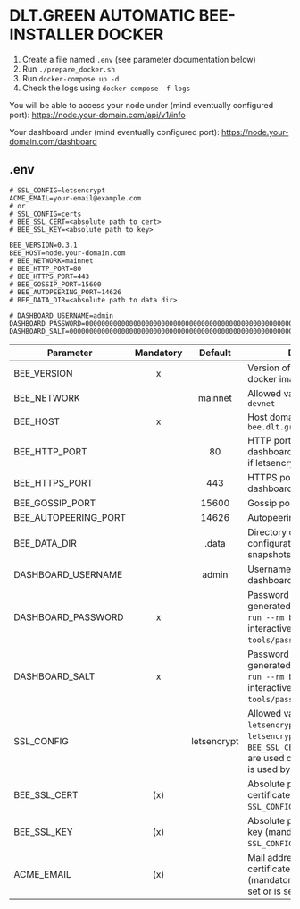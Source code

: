 # DLT.GREEN AUTOMATIC BEE-INSTALLER DOCKER

1. Create a file named `.env` (see parameter documentation below)
2. Run `./prepare_docker.sh`
3. Run `docker-compose up -d`
4. Check the logs using `docker-compose -f logs`

You will be able to access your node under  (mind eventually configured port):
https://node.your-domain.com/api/v1/info

Your dashboard under (mind eventually configured port):
https://node.your-domain.com/dashboard

## .env

```
# SSL_CONFIG=letsencrypt
ACME_EMAIL=your-email@example.com
# or
# SSL_CONFIG=certs
# BEE_SSL_CERT=<absolute path to cert>
# BEE_SSL_KEY=<absolute path to key>

BEE_VERSION=0.3.1
BEE_HOST=node.your-domain.com
# BEE_NETWORK=mainnet
# BEE_HTTP_PORT=80
# BEE_HTTPS_PORT=443
# BEE_GOSSIP_PORT=15600
# BEE_AUTOPEERING_PORT=14626
# BEE_DATA_DIR=<absolute path to data dir>

# DASHBOARD_USERNAME=admin
DASHBOARD_PASSWORD=0000000000000000000000000000000000000000000000000000000000000000
DASHBOARD_SALT=0000000000000000000000000000000000000000000000000000000000000000
```

| Parameter            | Mandatory |   Default   | Description                                                                                                                                                         |
| -------------------- | :-------: | :---------: | ------------------------------------------------------------------------------------------------------------------------------------------------------------------- |
| BEE_VERSION          |     x     |             | Version of `iotaledger/bee` docker image to use                                                                                                                     |
| BEE_NETWORK          |           |   mainnet   | Allowed values: `mainnet`, `devnet`                                                                                                                                 |
| BEE_HOST             |     x     |             | Host domain name e.g. `bee.dlt.green`                                                                                                                               |
| BEE_HTTP_PORT        |           |     80      | HTTP port to access dashboard and api. Must be 80 if letsencrypt is used.                                                                                           |
| BEE_HTTPS_PORT       |           |     443     | HTTPS port to access dashboard and api                                                                                                                              |
| BEE_GOSSIP_PORT      |           |    15600    | Gossip port                                                                                                                                                         |
| BEE_AUTOPEERING_PORT |           |    14626    | Autopeering port                                                                                                                                                    |
| BEE_DATA_DIR         |           |    .data    | Directory containing configuration, database, snapshots etc.                                                                                                        |
| DASHBOARD_USERNAME   |           |    admin    | Username to access dashboard                                                                                                                                        |
| DASHBOARD_PASSWORD   |     x     |             | Password hash (can be generated with `docker-compose run --rm bee password` or non-interactively with `tools/password_scriptable.sh`)                               |
| DASHBOARD_SALT       |     x     |             | Password salt (can be generated with `docker-compose run --rm bee password` or non-interactively with `tools/password_scriptable.sh`)                               |
| SSL_CONFIG           |           | letsencrypt | Allowed values: `certs`, `letsencrypt`. Default: `letsencrypt`. If set to certs `BEE_SSL_CERT` and `BEE_SSL_KEY` are used otherwise letsencrypt is used by default. |
| BEE_SSL_CERT         |    (x)    |             | Absolute path to SSL certificate (mandatory if `SSL_CONFIG=certs`)                                                                                                  |
| BEE_SSL_KEY          |    (x)    |             | Absolute path to SSL private key (mandatory if `SSL_CONFIG=certs`)                                                                                                  |
| ACME_EMAIL           |    (x)    |             | Mail address used to fetch SSL certificate from letsencrypt (mandatory if `SSL_CONFIG` not set or is set to `letsencrypt`).                                         |
